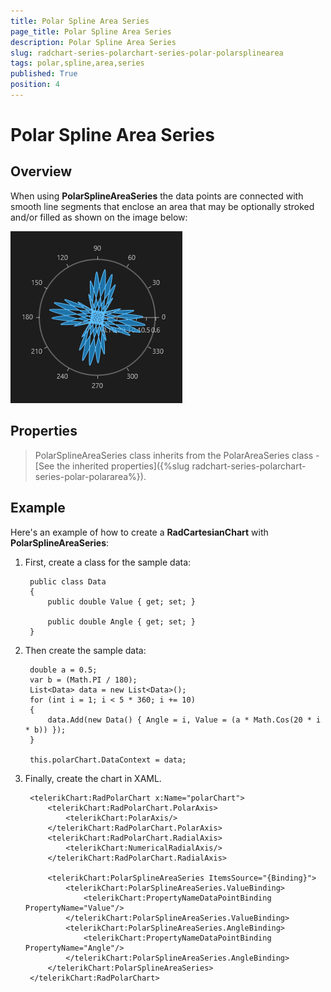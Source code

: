 ```yaml
---
title: Polar Spline Area Series
page_title: Polar Spline Area Series
description: Polar Spline Area Series
slug: radchart-series-polarchart-series-polar-polarsplinearea
tags: polar,spline,area,series
published: True
position: 4
---
```


# Polar Spline Area Series



## Overview

When using **PolarSplineAreaSeries** the data points are connected with smooth line segments that enclose an area that may be optionally stroked and/or filled as shown on the image below:

![Polar Spline Area Series](images/PolarSplineAreaSeries.png)

## Properties

>PolarSplineAreaSeries class inherits from the PolarAreaSeries class -
[See the inherited properties]({%slug radchart-series-polarchart-series-polar-polararea%}).


## Example

Here's an example of how to create a **RadCartesianChart** with **PolarSplineAreaSeries**:

1. First, create a class for the sample data:

		public class Data
		{
			public double Value { get; set; }
		
			public double Angle { get; set; }
		}

1. Then create the sample data:

		double a = 0.5;
		var b = (Math.PI / 180);
		List<Data> data = new List<Data>();
		for (int i = 1; i < 5 * 360; i += 10)
		{
			data.Add(new Data() { Angle = i, Value = (a * Math.Cos(20 * i * b)) });
		}
		
		this.polarChart.DataContext = data;

1. Finally, create the chart in XAML.

		<telerikChart:RadPolarChart x:Name="polarChart">
		    <telerikChart:RadPolarChart.PolarAxis>
		        <telerikChart:PolarAxis/>
		    </telerikChart:RadPolarChart.PolarAxis>
		    <telerikChart:RadPolarChart.RadialAxis>
		        <telerikChart:NumericalRadialAxis/>
		    </telerikChart:RadPolarChart.RadialAxis>
		
		    <telerikChart:PolarSplineAreaSeries ItemsSource="{Binding}">
		        <telerikChart:PolarSplineAreaSeries.ValueBinding>
		            <telerikChart:PropertyNameDataPointBinding PropertyName="Value"/>
		        </telerikChart:PolarSplineAreaSeries.ValueBinding>
		        <telerikChart:PolarSplineAreaSeries.AngleBinding>
		            <telerikChart:PropertyNameDataPointBinding PropertyName="Angle"/>
		        </telerikChart:PolarSplineAreaSeries.AngleBinding>
		    </telerikChart:PolarSplineAreaSeries>
		</telerikChart:RadPolarChart>
